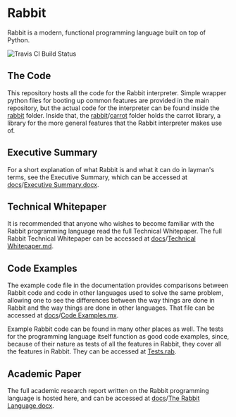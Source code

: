 Rabbit
======

Rabbit is a modern, functional programming language built on top of Python.

![Travis CI Build Status](https://travis-ci.org/evhub/rabbit.svg?branch=master)

## The Code

This repository hosts all the code for the Rabbit interpreter. Simple wrapper python files for booting up common features are provided in the main repository, but the actual code for the interpreter can be found inside the [rabbit](/rabbit) folder. Inside that, the [rabbit](/rabbit)/[carrot](/rabbit/carrot) folder holds the carrot library, a library for the more general features that the Rabbit interpreter makes use of.

## Executive Summary

For a short explanation of what Rabbit is and what it can do in layman's terms, see the Executive Summary, which can be accessed at [docs](/docs)/[Executive Summary.docx](/docs/Executive%20Summary.docx).

## Technical Whitepaper

It is recommended that anyone who wishes to become familiar with the Rabbit programming language read the full Technical Whitepaper. The full Rabbit Technical Whitepaper can be accessed at [docs](/docs)/[Technical Whitepaper.md](/docs/Technical%20Whitepaper.md).

## Code Examples

The example code file in the documentation provides comparisons between Rabbit code and code in other languages used to solve the same problem, allowing one to see the differences between the way things are done in Rabbit and the way things are done in other languages. That file can be accessed at [docs](/docs)/[Code Examples.mx](/docs/Code%20Examples.md).

Example Rabbit code can be found in many other places as well. The tests for the programming language itself function as good code examples, since, because of their nature as tests of all the features in Rabbit, they cover all the features in Rabbit. They can be accessed at [Tests.rab](/Tests.rab).

## Academic Paper

The full academic research report written on the Rabbit programming language is hosted here, and can be accessed at [docs](/docs)/[The Rabbit Language.docx](/docs/The%20Rabbit%20Language.docx).
